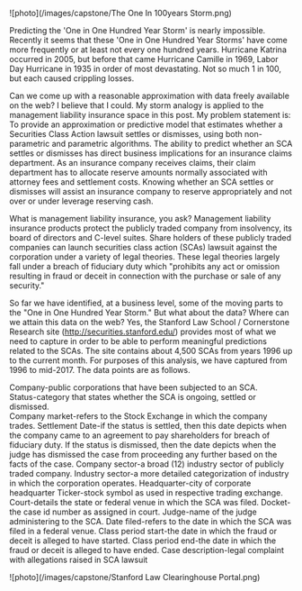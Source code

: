 ![photo](/images/capstone/The One In 100years Storm.png)

Predicting the 'One in One Hundred Year Storm' is nearly impossible.  Recently it seems that these 'One in One Hundred Year Storms' have come more frequently or at least not every one hundred years.  Hurricane Katrina occurred in 2005, but before that came Hurricane Camille in 1969, Labor Day Hurricane in 1935 in order of most devastating. Not so much 1 in 100, but each caused crippling losses.  

Can we come up with a reasonable approximation with data freely available on the web?  I believe that I could.  My storm analogy is applied to the management liability insurance space in this post.  My problem statement is: To provide an approximation or predictive model that estimates whether a Securities Class Action lawsuit settles or dismisses, using both non-parametric and parametric algorithms.  The ability to predict whether an SCA settles or dismisses has direct business implications for an insurance claims department.  As an insurance company receives claims, their claim department has to allocate reserve amounts normally associated with attorney fees and settlement costs.  Knowing whether an SCA settles or dismisses will assist an insurance company to reserve appropriately and not over or under leverage reserving cash.

What is management liability insurance, you ask? Management liability insurance products protect the publicly traded company from insolvency, its board of directors and C-level suites.  Share holders of these publicly traded companies can launch securities class action (SCAs) lawsuit against the corporation under a variety of legal theories.  These legal theories largely fall under a breach of fiduciary duty which "prohibits any act or omission resulting in fraud or deceit in connection with the purchase or sale of any security."

So far we have identified, at a business level, some of the moving parts to the "One in One Hundred Year Storm."  But what about the data?  Where can we attain this data on the web?  Yes, the Stanford Law School / Cornerstone Research site (http://securities.stanford.edu/) provides most of what we need to capture in order to be able to perform meaningful predictions related to the SCAs. The site contains about 4,500 SCAs from years 1996 up to the current month.  For purposes of this analysis, we have captured from 1996 to mid-2017.  The data points are as follows.

Company-public corporations that have been subjected to an SCA.  
Status-category that states whether the SCA is ongoing, settled or dismissed.  
Company market-refers to the Stock Exchange in which the company trades. 
Settlement Date-if the status is settled, then this date depicts when the company came to an agreement to pay shareholders for breach of 	fiduciary duty.  If the status is dismissed, then the date depicts when the judge has dismissed the case from proceeding any further 	based on the facts of the case.
Company sector-a broad (12) industry sector of publicly traded company.
Industry sector-a more detailed categorization of industry in which the corporation operates.
Headquarter-city of corporate headquarter
Ticker-stock symbol as used in respective trading exchange.
Court-details the state or federal venue in which the SCA was filed.
Docket-the case id number as assigned in court.
Judge-name of the judge administering to the SCA.
Date filed-refers to the date in which the SCA was filed in a federal venue.
Class period start-the date in which the fraud or deceit is alleged to have started.
Class period end-the date in which the fraud or deceit is alleged to have ended.
Case description-legal complaint with allegations raised in SCA lawsuit

![photo](/images/capstone/Stanford Law Clearinghouse Portal.png)
